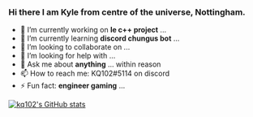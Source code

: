 ### Hi there I am Kyle from centre of the universe, Nottingham.

- 🔭 I’m currently working on **le c++ project** ...
- 🌱 I’m currently learning **discord chungus bot** ...
- 👯 I’m looking to collaborate on ...
- 🤔 I’m looking for help with ...
- 💬 Ask me about **anything** ... within reason
- 📫 How to reach me: KQ102#5114 on discord
- ⚡ Fun fact: **engineer gaming** ...

[![kq102's GitHub stats](https://github-readme-stats.vercel.app/api?username=kq102)](https://github.com/kq102/github-readme-stats)

<!--
**kq102/kq102** is a ✨ _special_ ✨ repository because its `README.md` (this file) appears on your GitHub profile.

Here are some ideas to get you started:


-->
